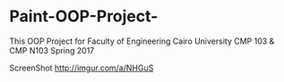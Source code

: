 # Paint-OOP-Project-
This OOP Project  for Faculty of Engineering Cairo University CMP 103 &amp; CMP N103  Spring 2017

ScreenShot
http://imgur.com/a/NHGuS
